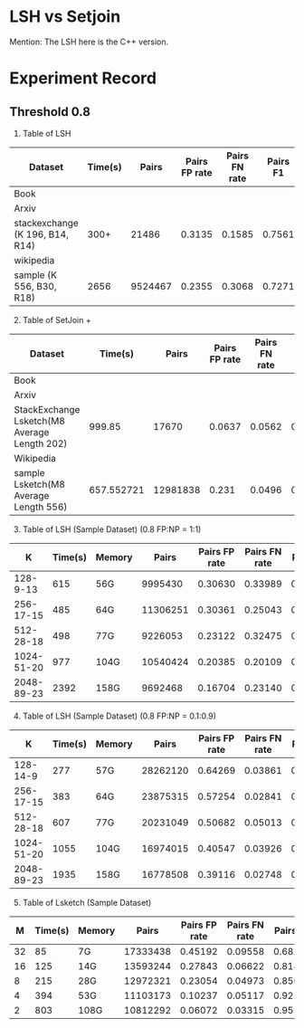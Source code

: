 # LSH vs Setjoin
Mention: The LSH here is the C++ version.

# Experiment Record

##  Threshold 0.8
1. Table of LSH 

| Dataset| Time(s) | Pairs | Pairs FP rate| Pairs FN rate| Pairs F1| Distinct Docs | Docs FP rate| Docs FN rate|
|----------|----------|----------|----------|----------|----------|----------|----------|----------|
| Book    |
| Arxiv    |
| stackexchange  (K 196, B14, R14) | 300+| 21486 | 0.3135 | 0.1585|0.7561|33456|0.2291|0.1153|
| wikipedia    |
| sample  (K 556, B30, R18)   | 2656 | 9524467 | 0.2355 | 0.3068|0.7271|783201|0.0925|0.0397|

2.  Table of SetJoin + 

| Dataset| Time(s) | Pairs | Pairs FP rate| Pairs FN rate| Pairs F1| Distinct Docs | Docs FP rate| Docs FN rate|
|----------|----------|----------|----------|----------|----------|----------|----------|----------|
| Book          |  | |   |
| Arxiv         |  |  |   | 
| StackExchange  Lsketch(M8 Average Length 202) |999.85 | 17670 | 0.0637 | 0.0562|0.9401|29507|0.0611|0.0497|
| Wikipedia     |  | |
| sample  Lsketch(M8 Average Length 556)  | 657.552721 |12981838 | 0.231 | 0.0496|0.8502|766815|0.0545|0.0205|


3. Table of LSH (Sample Dataset) (0.8 FP:NP = 1:1)

| K | Time(s) | Memory| Pairs | Pairs FP rate| Pairs FN rate| Pairs F1| Distinct Docs | Docs FP rate| Docs FN rate|
|----------|----------|----------|----------|----------|----------|----------|----------|----------|----------|
| 128-9-13 | 615 |56G | 9995430 | 0.30630 | 0.33989|0.67649|785195|0.11571|0.06189|
| 256-17-15| 485 | 64G  | 11306251 | 0.30361 | 0.25043|0.72200|801083|0.11412|0.04119|
| 512-28-18 |498 | 77G| 9226053 | 0.23122 | 0.32475|0.71899|777010|0.08897|0.04361| 
| 1024-51-20| 977 | 104G | 10540424 | 0.20385 | 0.20109|0.79753|784991|0.08762|0.03235|
| 2048-89-23 | 2392 |158G | 9692468 | 0.16704 | 0.23140|0.79948|772237|0.07267|0.03247| 

4. Table of LSH (Sample Dataset) (0.8 FP:NP = 0.1:0.9)

| K | Time(s) | Memory| Pairs | Pairs FP rate| Pairs FN rate| Pairs F1| Distinct Docs | Docs FP rate| Docs FN rate|
|----------|----------|----------|----------|----------|----------|----------|----------|----------|----------|
| 128-14-9 | 277 |57G | 28262120 | 0.64269 | 0.03861|0.52099|1025704|0.28221|0.00529|
| 256-17-15| 383 | 64G  | 23875315 | 0.57254 | 0.02841|0.59371|982252|0.24958|0.00413|
| 512-28-18 |607 | 77G| 20231049 | 0.50682 | 0.05013|0.64926|955653|0.22775|0.00290|
| 1024-51-20| 1055 | 104G | 16974015 | 0.40547 | 0.03926|0.73452|900655|0.18158|0.00411|
| 2048-89-23 | 1935 |158G | 16778508 | 0.39116 | 0.02748|0.74886|892514|0.17299|0.00275|

5. Table of Lsketch (Sample Dataset)

| M | Time(s) | Memory| Pairs | Pairs FP rate| Pairs FN rate| Pairs F1| Distinct Docs | Docs FP rate| Docs FN rate|
|----------|----------|----------|----------|----------|----------|----------|----------|----------|----------|
| 32 | 85 |7G | 17333438 | 0.45192 | 0.09558|0.68254|846037|0.15531|0.03447|
| 16| 125 | 14G   | 13593244 | 0.27843 | 0.06622|0.81407|797088|0.09537|0.02579|
| 8 |215 | 28G | 12972321 | 0.23054 | 0.04973|0.85035|766718|0.05446|0.02053|
| 4| 394 | 53G  | 11103173 | 0.10237 | 0.05117|0.92252|752485|0.03168|0.01555|
| 2 | 803 |108G  | 10812292 | 0.06072 | 0.03315|0.95287|744060|0.01602|0.01083|
 